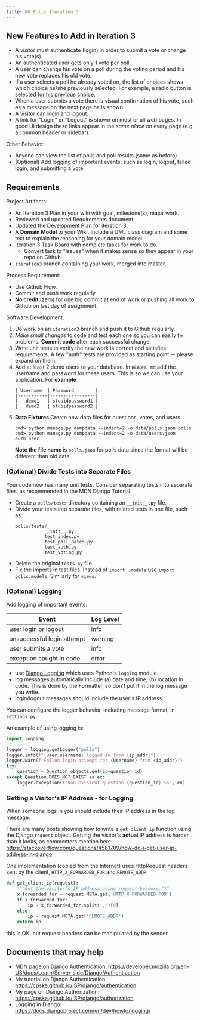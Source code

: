 ```yaml
---
title: KU Polls Iteration 3
---
```


## New Features to Add in Iteration 3

- A visitor must authenticate (login) in order to submit a vote or change his vote(s).
- An authenticated user gets only 1 vote per poll.
- A user can change his vote on a poll during the voting period and his new vote replaces his old vote. 
- If a user selects a poll he already voted on, the list of choices shows which choice he/she previously selected. For example, a radio button is selected for his previous choice.
- When a user submits a vote there is visual confirmation of his vote, such as a message on the next page he is shown.
- A visitor can login and logout.
- A link for "Login" or "Logout" is shown on most or all web pages.  In good UI design these links appear in the *same place* on every page (e.g. a common header or sidebar).

Other Behavior:

- Anyone can view the list of polls and poll results (same as before)
- (Optional) Add logging of important events, such as login, logout, failed login, and submitting a vote.

## Requirements

Project Artifacts:

- An Iteration 3 Plan in your wiki with goal, milestone(s), major work.
- Reviewed and updated Requirements document. 
- Updated the Development Plan for iteration 3.
- A **Domain Model** to your Wiki. Include a UML class diagram and some text to explain the reasoning for your domain model.
- Iteration 3 Task Board with complete tasks for work to do.
  - Convert task to "Issues" when it makes sense so they appear in your repo on Github.
- `iteration3` branch containing your work, merged into master.

Process Requirement:

- Use Github Flow.
- Commit and push work regularly.
- **No credit** (zero) for one big commit at end of work or pushing all work to Github on last day of assignment.

Software Development:

1. Do work on an `iteration3` branch and push it to Github regularly.
2. *Make small changes* to code and test each one so you can easily fix problems.  **Commit code** after each successful change.
3. Write unit tests to verify the new work is correct and satisfies requirements. A few "auth" tests are provided as starting point -- please expand on them.
4. Add at least 2 demo users to your database.  In `README.md` add the username and password for these users.  This is so we can use your application.  For **example**
   ```
   | Username  | Password        |
   |-----------|-----------------|
   |   demo1   | stupidpassword1 |
   |   demo2   | stupidpassword2 |
   ```
5. **Data Fixtures** Create new data files for questions, votes, and users.
   ```
   cmd> python manage.py dumpdata --indent=2 -o data/polls.json polls 
   cmd> python manage.py dumpdata --indent=2 -o data/users.json auth.user
   ```
   **Note the file name** is `polls.json` for polls data since the format will be different than old data.



### (Optional) Divide Tests into Separate Files

Your code now has many unit tests. Consider separating tests
into separate files, as recommended in the MDN Django Tutorial.

- Create a `polls/tests` directory containing an `__init__.py` file.
- Divide your tests into separate files, with related tests in one file, such as:
  ```
  polls/tests/
             __init__.py
             test_index.py
             test_poll_dates.py
             test_auth.py
             test_voting.py
   ```
- Delete the original `tests.py` file
- Fix the imports in test files. Instead of `import .models` use `import polls.models`. Similarly for `views`.


### (Optional) Logging

Add logging of important events:

| Event                      | Log Level |
|----------------------------|-----------|
| user login or logout       | info      |
| unsuccessful login attempt | warning   |
| user submits a vote        | info      |
| exception caught in code   | error     |

- use [Django Logging][django-logging] which uses Python's `logging` module.
- log messages automatically include (a) date and time, (b) location in code. This is done by the Formatter, so don't put it in the log message you write.
- login/logout messages should include the user's IP address 

You can configure the logger behavior, including message format, in `settings.py`.

An example of using logging is:

```python
import logging

logger = logging.getLogger("polls")
logger.info(f"{user.username} logged in from {ip_addr}")
logger.warn(f"Failed login attempt for {username} from {ip_addr}")
try:
    question = Question.objects.get(id=question_id)
except Question.DOES_NOT_EXIST as ex:
    logger.exception(f"Non-existent question {question_id} %s", ex)
```

### Getting a Visitor's IP Address - for Logging

When someone logs in you should include their IP address in the log message.

There are many posts showing how to write a `get_client_ip` 
function using the Django `request` object.
Getting the visitor's **actual** IP address is harder than it looks,
as commenters mention here:
<https://stackoverflow.com/questions/4581789/how-do-i-get-user-ip-address-in-django>

One implementation (copied from the Internet)
uses HttpRequest headers sent by the client, 
`HTTP_X_FORWARDED_FOR` and `REMOTE_ADDR`

```python
def get_client_ip(request):
    """Get the visitor’s IP address using request headers."""
    x_forwarded_for = request.META.get('HTTP_X_FORWARDED_FOR')
    if x_forwarded_for:
        ip = x_forwarded_for.split(',')[0]
    else:
        ip = request.META.get('REMOTE_ADDR')
    return ip
```
this is OK, but request headers can be manipulated by the sender.

## Documents that may help

- MDN page on Django Authentication: <https://developer.mozilla.org/en-US/docs/Learn/Server-side/Django/Authentication>
- My tutorial on Django Authentication: <https://cpske.github.io/ISP/django/authentication>
- My page on Django Authorization: <https://cpske.github.io/ISP/django/authorization>
- Logging in Django: <https://docs.djangoproject.com/en/dev/howto/logging/>

[django-logging]: https://docs.djangoproject.com/en/dev/howto/logging/